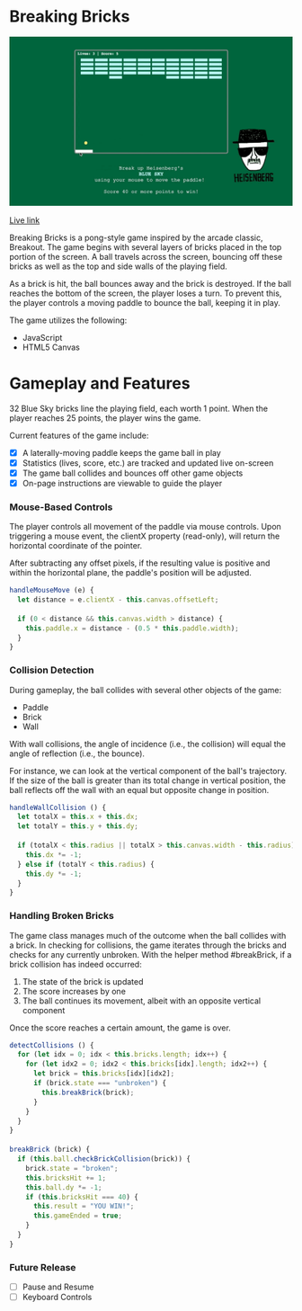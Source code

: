 # Breaking Bricks

![screenshot](img/bbexample.gif)

[Live link](https://hbkwong.github.io/Breaking-Bricks/)

Breaking Bricks is a pong-style game inspired by the arcade classic, Breakout. The game begins with several layers of bricks placed in the top portion of the screen. A ball travels across the screen, bouncing off these bricks as well as the top and side walls of the playing field.

As a brick is hit, the ball bounces away and the brick is destroyed. If the ball reaches the bottom of the screen, the player loses a turn. To prevent this, the player controls a moving paddle to bounce the ball, keeping it in play.

The game utilizes the following:

- JavaScript
- HTML5 Canvas

# Gameplay and Features

32 Blue Sky bricks line the playing field, each worth 1 point. When the player reaches 25 points, the player wins the game.

Current features of the game include:

- [X] A laterally-moving paddle keeps the game ball in play
- [X] Statistics (lives, score, etc.) are tracked and updated live on-screen
- [X] The game ball collides and bounces off other game objects
- [X] On-page instructions are viewable to guide the player

### Mouse-Based Controls

The player controls all movement of the paddle via mouse controls. Upon triggering a mouse event, the clientX property (read-only), will return the horizontal coordinate of the pointer.

After subtracting any offset pixels, if the resulting value is positive and within the horizontal plane, the paddle's position will be adjusted.

```javascript
handleMouseMove (e) {
  let distance = e.clientX - this.canvas.offsetLeft;

  if (0 < distance && this.canvas.width > distance) {
    this.paddle.x = distance - (0.5 * this.paddle.width);
  }
}
```

### Collision Detection

During gameplay, the ball collides with several other objects of the game:

- Paddle
- Brick
- Wall

With wall collisions, the angle of incidence (i.e., the collision) will equal the angle of reflection (i.e., the bounce).

For instance, we can look at the vertical component of the ball's trajectory. If the size of the ball is greater than its total change in vertical position, the ball reflects off the wall with an equal but opposite change in position.

```javascript
handleWallCollision () {
  let totalX = this.x + this.dx;
  let totalY = this.y + this.dy;

  if (totalX < this.radius || totalX > this.canvas.width - this.radius) {
    this.dx *= -1;
  } else if (totalY < this.radius) {
    this.dy *= -1;
  }
}
```

### Handling Broken Bricks

The game class manages much of the outcome when the ball collides with a brick. In checking for collisions, the game iterates through the bricks and checks for any currently unbroken. With the helper method #breakBrick, if a brick collision has indeed occurred:

1. The state of the brick is updated
2. The score increases by one
3. The ball continues its movement, albeit with an opposite vertical component

Once the score reaches a certain amount, the game is over.

```javascript
detectCollisions () {
  for (let idx = 0; idx < this.bricks.length; idx++) {
    for (let idx2 = 0; idx2 < this.bricks[idx].length; idx2++) {
      let brick = this.bricks[idx][idx2];
      if (brick.state === "unbroken") {
        this.breakBrick(brick);
      }
    }
  }
}

breakBrick (brick) {
  if (this.ball.checkBrickCollision(brick)) {
    brick.state = "broken";
    this.bricksHit += 1;
    this.ball.dy *= -1;
    if (this.bricksHit === 40) {
      this.result = "YOU WIN!";
      this.gameEnded = true;
    }
  }
}
```

### Future Release
* [ ] Pause and Resume
* [ ] Keyboard Controls

